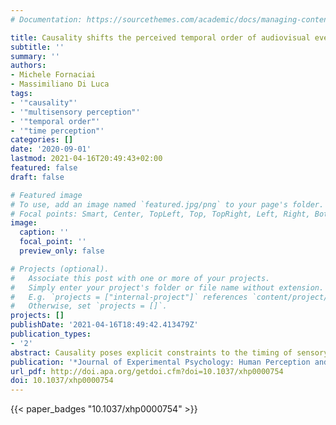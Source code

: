 ```yaml
---
# Documentation: https://sourcethemes.com/academic/docs/managing-content/

title: Causality shifts the perceived temporal order of audiovisual events.
subtitle: ''
summary: ''
authors:
- Michele Fornaciai
- Massimiliano Di Luca
tags:
- '"causality"'
- '"multisensory perception"'
- '"temporal order"'
- '"time perception"'
categories: []
date: '2020-09-01'
lastmod: 2021-04-16T20:49:43+02:00
featured: false
draft: false

# Featured image
# To use, add an image named `featured.jpg/png` to your page's folder.
# Focal points: Smart, Center, TopLeft, Top, TopRight, Left, Right, BottomLeft, Bottom, BottomRight.
image:
  caption: ''
  focal_point: ''
  preview_only: false

# Projects (optional).
#   Associate this post with one or more of your projects.
#   Simply enter your project's folder or file name without extension.
#   E.g. `projects = ["internal-project"]` references `content/project/deep-learning/index.md`.
#   Otherwise, set `projects = []`.
projects: []
publishDate: '2021-04-16T18:49:42.413479Z'
publication_types:
- '2'
abstract: Causality poses explicit constraints to the timing of sensory signals produced by events, as sound travels slower than light, making auditory stimulation to lag visual stimulation. Previous studies show that implied causality between unrelated events can change the tolerance of simultaneity judgments for audiovisual asynchronies. Here, we tested whether apparent causality between audiovisual events may also affect their perceived temporal order. To this aim, we used a disambiguated stream-bounce display, with stimuli either bouncing or streaming upon each other. These two possibilities were accompanied by a sound played around the time of contact between the objects, which could be perceived as causally related to the visual event according to the condition. Participants reported whether the visual contact occurred before or after the sound. Our results show that when the audiovisual stimuli are consistent with a causal interpretation (i.e., the bounce caused the sound), their perceived temporal order is systematically biased. Namely, a stimulus dynamic consistent with a causal relation induces a perceptual delay in the audio component, even if the sound was presented first. We thus conclude that causality can systematically bias the perceived temporal order of events, possibly due to expectations based on the dynamics of events in the real world.
publication: '*Journal of Experimental Psychology: Human Perception and Performance*'
url_pdf: http://doi.apa.org/getdoi.cfm?doi=10.1037/xhp0000754
doi: 10.1037/xhp0000754
---
```



{{< paper_badges "10.1037/xhp0000754" >}}
